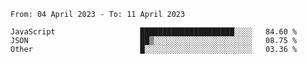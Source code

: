 <!--START_SECTION:waka-->

```text
From: 04 April 2023 - To: 11 April 2023

JavaScript                   █████████████████████░░░░   84.60 %
JSON                         ██▒░░░░░░░░░░░░░░░░░░░░░░   08.75 %
Other                        █░░░░░░░░░░░░░░░░░░░░░░░░   03.36 %
```

<!--END_SECTION:waka-->
